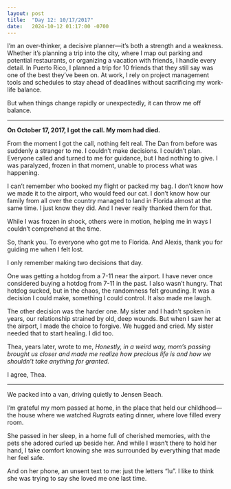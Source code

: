 ```yaml
---
layout: post
title:  "Day 12: 10/17/2017"
date:   2024-10-12 01:17:00 -0700
---
```


I’m an over-thinker, a decisive planner&mdash;it’s both a strength and a weakness. Whether it’s planning a trip into the city, where I map out parking and potential restaurants, or organizing a vacation with friends, I handle every detail. In Puerto Rico, I planned a trip for 10 friends that they still say was one of the best they’ve been on. At work, I rely on project management tools and schedules to stay ahead of deadlines without sacrificing my work-life balance.

But when things change rapidly or unexpectedly, it can throw me off balance.

---

**On October 17, 2017, I got the call. My mom had died.**

From the moment I got the call, nothing felt real. The Dan from before was suddenly a stranger to me. I couldn’t make decisions. I couldn’t plan. Everyone called and turned to me for guidance, but I had nothing to give. I was paralyzed, frozen in that moment, unable to process what was happening.

I can’t remember who booked my flight or packed my bag. I don’t know how we made it to the airport, who would feed our cat. I don’t know how our family from all over the country managed to land in Florida almost at the same time. I just know they did. And I never really thanked them for that.

While I was frozen in shock, others were in motion, helping me in ways I couldn’t comprehend at the time.

So, thank you. To everyone who got me to Florida. And Alexis, thank you for guiding me when I felt lost.

I only remember making two decisions that day.

One was getting a hotdog from a 7-11 near the airport. I have never once considered buying a hotdog from 7-11 in the past. I also wasn’t hungry. That hotdog sucked, but in the chaos, the randomness felt grounding. It was a decision I could make, something I could control. It also made me laugh.

The other decision was the harder one. My sister and I hadn’t spoken in years, our relationship strained by old, deep wounds. But when I saw her at the airport, I made the choice to forgive. We hugged and cried. My sister needed that to start healing. I did too.

Thea, years later, wrote to me, *Honestly, in a weird way, mom’s passing brought us closer and made me realize how precious life is and how we shouldn’t take anything for granted.*

I agree, Thea.

---

We packed into a van, driving quietly to Jensen Beach.

I’m grateful my mom passed at home, in the place that held our childhood&mdash;the house where we watched *Rugrats* eating dinner, where love filled every room.

She passed in her sleep, in a home full of cherished memories, with the pets she adored curled up beside her. And while I wasn’t there to hold her hand, I take comfort knowing she was surrounded by everything that made her feel safe.

And on her phone, an unsent text to me: just the letters “lu”. I like to think she was trying to say she loved me one last time.
